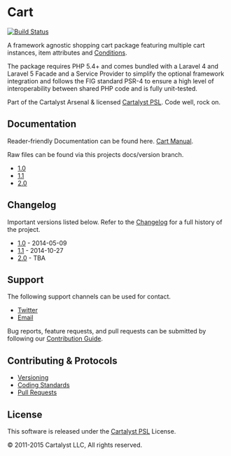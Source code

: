 # Cart

[![Build Status](http://ci.cartalyst.com/build-status/svg/1)](http://ci.cartalyst.com/build-status/view/1)

A framework agnostic shopping cart package featuring multiple cart instances, item attributes and [Conditions](https://cartalyst.com/manual/conditions).

The package requires PHP 5.4+ and comes bundled with a Laravel 4 and Laravel 5 Facade and a Service Provider to simplify the optional framework integration and follows the FIG standard PSR-4 to ensure a high level of interoperability between shared PHP code and is fully unit-tested.

Part of the Cartalyst Arsenal & licensed [Cartalyst PSL](LICENSE). Code well, rock on.

## Documentation

Reader-friendly Documentation can be found here. [Cart Manual](https://cartalyst.com/manual/cart).

Raw files can be found via this projects docs/version branch.

- [1.0](https://github.com/cartalyst/cart/tree/docs/1.0)
- [1.1](https://github.com/cartalyst/cart/tree/docs/1.1)
- [2.0](https://github.com/cartalyst/cart/tree/docs/2.0)

## Changelog

Important versions listed below. Refer to the [Changelog](CHANGELOG.md) for a full history of the project.

- [1.0](CHANGELOG.md) - 2014-05-09
- [1.1](CHANGELOG.md) - 2014-10-27
- [2.0](CHANGELOG.md) - TBA

## Support

The following support channels can be used for contact.

- [Twitter](https://cartalyst.com/@twitter)
- [Email](mailto:help@cartalyst.com)

Bug reports, feature requests, and pull requests can be submitted by following our [Contribution Guide](CONTRIBUTING.md).

## Contributing & Protocols

- [Versioning](CONTRIBUTING.md#versioning)
- [Coding Standards](CONTRIBUTING.md#coding-standards)
- [Pull Requests](CONTRIBUTING.md#pull-requests)

## License

This software is released under the [Cartalyst PSL](LICENSE) License.

© 2011-2015 Cartalyst LLC, All rights reserved.
